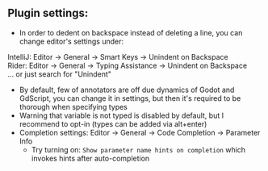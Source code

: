 ## Plugin settings:

- In order to dedent on backspace instead of deleting a line, you can change editor's settings under:

IntelliJ: Editor -> General -> Smart Keys -> Unindent on Backspace  
Rider: Editor -> General -> Typing Assistance -> Unindent on Backspace  
... or just search for "Unindent"

- By default, few of annotators are off due dynamics of Godot and GdScript, you can change it in settings, but then
  it's required to be thorough when specifying types
- Warning that variable is not typed is disabled by default, but I recommend to opt-in (types can be added via alt+enter)
- Completion settings: Editor -> General -> Code Completion -> Parameter Info
    - Try turning on: `Show parameter name hints on completion` which invokes hints after auto-completion
